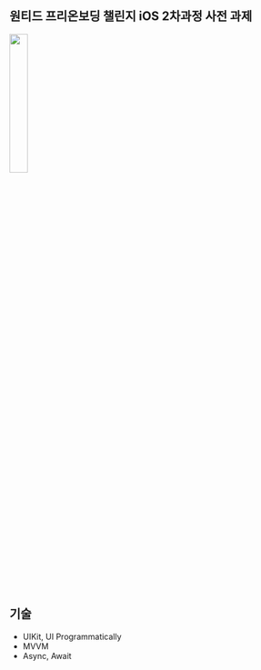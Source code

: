 ## 원티드 프리온보딩 챌린지 iOS 2차과정 사전 과제 
<img src= "https://user-images.githubusercontent.com/68800789/222657998-c39012be-d391-4994-9507-ccd65842f610.gif" width=25%>

## 기술
- UIKit, UI Programmatically
- MVVM
- Async, Await
